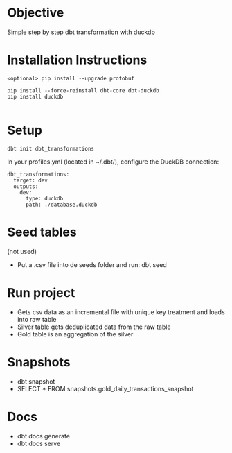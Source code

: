 # Objective
Simple step by step dbt transformation with duckdb


# Installation Instructions

```
<optional> pip install --upgrade protobuf

pip install --force-reinstall dbt-core dbt-duckdb
pip install duckdb


```

# Setup
```
dbt init dbt_transformations
```

In your profiles.yml (located in ~/.dbt/), configure the DuckDB connection:

```
dbt_transformations:
  target: dev
  outputs:
    dev:
      type: duckdb
      path: ./database.duckdb

```

# Seed tables
(not used)
- Put a .csv file into de seeds folder and run: dbt seed


# Run project
- Gets csv data as an incremental file with unique key treatment and loads into raw table
- Silver table gets deduplicated data from the raw table
- Gold table is an aggregation of the silver

# Snapshots
- dbt snapshot
- SELECT * FROM snapshots.gold_daily_transactions_snapshot


# Docs
- dbt docs generate
- dbt docs serve